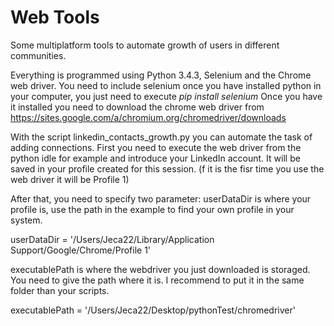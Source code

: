 # Web Tools
Some multiplatform tools to automate growth of users in different communities. 

Everything is programmed using Python 3.4.3, Selenium and the Chrome web driver.
You need to include selenium once you have installed python in your computer, you just need to 
execute *pip install selenium*
Once you have it installed you need to download the chrome web driver from https://sites.google.com/a/chromium.org/chromedriver/downloads

With the script linkedin_contacts_growth.py you can automate the task of adding connections.
First you need to execute the web driver from the python idle for example and introduce your LinkedIn account.
It will be saved in your profile created for this session. (f it is the fisr time you use the web driver it will be Profile 1)

After that, you need to specify two parameter:
userDataDir is where your profile is, use the path in the example to find your own profile in your system. 

userDataDir 	  = '/Users/Jeca22/Library/Application Support/Google/Chrome/Profile 1'

executablePath is where the webdriver you just downloaded is storaged. You need to give the path where it is. 
I recommend to put it in the same folder than your scripts.

executablePath 	= '/Users/Jeca22/Desktop/pythonTest/chromedriver'

